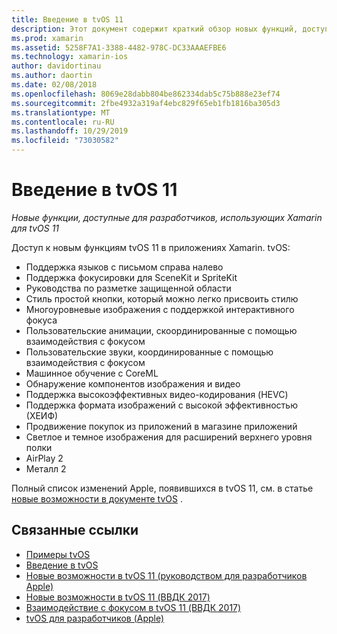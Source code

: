 ```yaml
---
title: Введение в tvOS 11
description: Этот документ содержит краткий обзор новых функций, доступных для разработчиков Xamarin в tvOS 11, и ссылки на заметки о выпуске Apple.
ms.prod: xamarin
ms.assetid: 5258F7A1-3388-4482-978C-DC33AAAEFBE6
ms.technology: xamarin-ios
author: davidortinau
ms.author: daortin
ms.date: 02/08/2018
ms.openlocfilehash: 8069e28dabb804be862334dab5c75b888e23ef74
ms.sourcegitcommit: 2fbe4932a319af4ebc829f65eb1fb1816ba305d3
ms.translationtype: MT
ms.contentlocale: ru-RU
ms.lasthandoff: 10/29/2019
ms.locfileid: "73030582"
---
```

# <a name="introduction-to-tvos-11"></a>Введение в tvOS 11

_Новые функции, доступные для разработчиков, использующих Xamarin для tvOS 11_

Доступ к новым функциям tvOS 11 в приложениях Xamarin. tvOS:

- Поддержка языков с письмом справа налево 
- Поддержка фокусировки для SceneKit и SpriteKit
- Руководства по разметке защищенной области 
- Стиль простой кнопки, который можно легко присвоить стилю
- Многоуровневые изображения с поддержкой интерактивного фокуса
- Пользовательские анимации, скоординированные с помощью взаимодействия с фокусом
- Пользовательские звуки, координированные с помощью взаимодействия с фокусом
- Машинное обучение с CoreML
- Обнаружение компонентов изображения и видео
- Поддержка высокоэффективных видео-кодирования (HEVC)
- Поддержка формата изображений с высокой эффективностью (ХЕИФ)
- Продвижение покупок из приложений в магазине приложений
- Светлое и темное изображения для расширений верхнего уровня полки
- AirPlay 2
- Металл 2

Полный список изменений Apple, появившихся в tvOS 11, см. в статье [новые возможности в документе tvOS](https://developer.apple.com/library/content/releasenotes/General/WhatsNewinTVOS/Articles/tvOS_11_0.html) .

## <a name="related-links"></a>Связанные ссылки

- [Примеры tvOS](https://docs.microsoft.com/samples/browse/?products=xamarin&term=Xamarin.iOS+tvOS)
- [Введение в tvOS](~/ios/tvos/index.md)
- [Новые возможности в tvOS 11 (руководством для разработчиков Apple)](https://developer.apple.com/library/content/releasenotes/General/WhatsNewinTVOS/Articles/tvOS_11_0.html)
- [Новые возможности в tvOS 11 (ВВДК 2017)](https://developer.apple.com/videos/play/wwdc2017/209/)
- [Взаимодействие с фокусом в tvOS 11 (ВВДК 2017)](https://developer.apple.com/videos/play/wwdc2017/224/)
- [tvOS для разработчиков (Apple)](https://developer.apple.com/tvos/)
